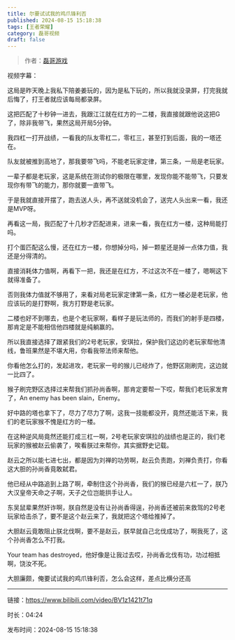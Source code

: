 ```yaml
---
title: 尔要试试我的鸡爪锋利否
published: 2024-08-15 15:18:38
tags: [王者荣耀]
category: 磊哥视频
draft: false
---
```



> 作者：[磊哥游戏](https://space.bilibili.com/268941858?spm_id_from=333.788.upinfo.head.click)

视频字幕：

这局是昨天晚上我私下陪姜姜玩的，因为是私下玩的，所以我就没录屏，打完我就后悔了，打王者就应该每局都录屏。

这把匹配了十秒钟一进去，我跟江江就在红方的一二楼，我直接就跟他说这把G了，除非我带飞，果然这局开局5分钟。

我四杠一打开战绩，一看我的队友零杠二，零杠三，甚至打到后面，我的一塔还在。

队友就被推到高地了，那我要带飞吗，不能老玩家定律，第三条，一局是老玩家。

一辈子都是老玩家，这是系统在测试你的极限在哪里，发现你能不能带飞，只要发现你有带飞的能力，那你就要一直带飞。

于是我就直接开摆了，跑去送人头，再不送就没机会了，送完人头出来一看，我还是MVP呀。

再看这一局，我匹配了十几秒才匹配进来，进来一看，我在红方一楼，这种局能打吗。

打个蛋匹配这么慢，还在红方一楼，你想掉分吗，掉一颗星还是掉一点体力值，我还是分得清的。

直接消耗体力值啊，再看下一把，我还是在红方，不过这次不在一楼了，嗯啊这下就得准备了。

否则我体力值就不够用了，来看对局老玩家定律第一条，红方一楼必是老玩家，他应该玩的是打野啊，我方打野是老玩家。

二楼也好不到哪去，也是个老玩家啊，看样子是玩法师的，而我们的射手是四楼，那肯定是不能相信他四楼就是纯躺赢的。

所以我直接选择了跟紧我们的2号老玩家，安琪拉，保护我们这边的老玩家帮他清线，鲁班果然是不堪大用，你看我带法师来帮他。

你看他怎么打的，发起进攻，老玩家一号的猴儿已经炸了，他野区刚刷完，这边就一比四了。

猴子刷完野区选择过来帮我们抓孙尚香啊，那肯定要帮一下哎，帮我们老玩家发育了，An enemy has been slain，Enemy。

好中路的塔也拿下了，尽力了尽力了啊，这我一技能都没开，竟然还能活下来，我们的老玩家猴不愧是红方的一楼。

在这种逆风局竟然还能打成三杠一啊，2号老玩家安琪拉的战绩也是正的，我们老玩家的猴被赵云偷袭了，唉看朕过来帮你，其实据野史记载。

赵云之所以能七进七出，都是因为刘禅的功劳啊，赵云负责跑，刘禅负责打，你看这大胆的孙尚香竟敢弑君。

他已经从中路追到上路了啊，牵制住这个孙尚香，我们的猴已经是六杠一了，朕乃大汉皇帝天命之子啊，天子之位岂能拱手让人。

东吴鼠辈果然奸诈啊，朕自然是没有让孙尚香得逞，孙尚香还被前来救驾的2号老玩家给击杀了，要不是这个赵云来了，我就把这个塔给推掉了。

大胆赵云竟敢阻止朕北伐啊，要不是赵云，朕早就自己北伐成功了，啊我死了，这个孙尚香怎么不打我。

Your team has destroyed，他好像是让我过去哎，孙尚香北伐有功，功过相抵啊，饶汝不死。

大胆廉颇，俺要试试我的鸡爪锋利否，怎么会这样，差点比横分还高

---

链接：https://www.bilibili.com/video/BV1z1421t71q

时长：04:24

发布时间：2024-08-15 15:18:38
